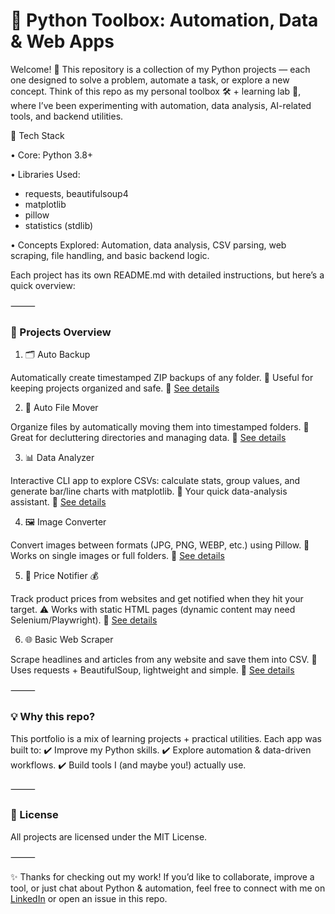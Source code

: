 # 🧰 Python Toolbox: Automation, Data & Web Apps

Welcome! 👋 This repository is a collection of my Python projects — each one designed to solve a problem, automate a task, or explore a new concept.
Think of this repo as my personal toolbox 🛠️ + learning lab 🧪, where I’ve been experimenting with automation, data analysis, AI-related tools, and backend utilities.

🚀 Tech Stack

•	Core: Python 3.8+

•	Libraries Used:

  - requests, beautifulsoup4
  - matplotlib
  - pillow
  - statistics (stdlib)
	 
•	Concepts Explored: Automation, data analysis, CSV parsing, web scraping, file handling, and basic backend logic.

 Each project has its own README.md with detailed instructions, but here’s a quick overview:

⸻

### 📂 Projects Overview

1. 🗂️ Auto Backup

Automatically create timestamped ZIP backups of any folder.
🔹 Useful for keeping projects organized and safe.
📌 [See details](https://github.com/AitorPereira/Automation/tree/main/Auto_Backup)


2. 📂 Auto File Mover

Organize files by automatically moving them into timestamped folders.
🔹 Great for decluttering directories and managing data.
📌 [See details](https://github.com/AitorPereira/Automation/tree/main/Auto_File_Mover)


3. 📊 Data Analyzer

Interactive CLI app to explore CSVs: calculate stats, group values, and generate bar/line charts with matplotlib.
🔹 Your quick data-analysis assistant.
📌 [See details](https://github.com/AitorPereira/Automation/tree/main/Data_Analyzer)


4. 🖼️ Image Converter

Convert images between formats (JPG, PNG, WEBP, etc.) using Pillow.
🔹 Works on single images or full folders.
📌 [See details](https://github.com/AitorPereira/Automation/tree/main/Image_Converter)


5. 🚨 Price Notifier 💰

Track product prices from websites and get notified when they hit your target.
⚠️ Works with static HTML pages (dynamic content may need Selenium/Playwright).
📌 [See details](https://github.com/AitorPereira/Automation/tree/main/Price_Notifier)


6. 🌐 Basic Web Scraper

Scrape headlines and articles from any website and save them into CSV.
🔹 Uses requests + BeautifulSoup, lightweight and simple.
📌 [See details](https://github.com/AitorPereira/Automation/blob/main/Web_Scraper/README.md)

⸻

### 💡 Why this repo?

This portfolio is a mix of learning projects + practical utilities. Each app was built to:
✔️ Improve my Python skills.
✔️ Explore automation & data-driven workflows.
✔️ Build tools I (and maybe you!) actually use.

⸻

### 📜 License

All projects are licensed under the MIT License.

⸻

✨ Thanks for checking out my work! If you’d like to collaborate, improve a tool, or just chat about Python & automation, feel free to connect with me on [LinkedIn](https://www.linkedin.com/in/aitor-pereira-romero/) or open an issue in this repo.
